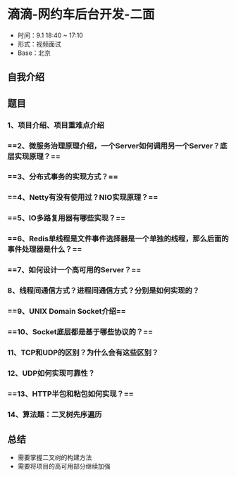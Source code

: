 # 滴滴-网约车后台开发-二面

- 时间：9.1 18:40 ~ 17:10
- 形式：视频面试
- Base：北京

## 自我介绍

## 题目

### 1、项目介绍、项目重难点介绍

### ==2、微服务治理原理介绍，一个Server如何调用另一个Server？底层实现原理？==

### ==3、分布式事务的实现方式？==

### ==4、Netty有没有使用过？NIO实现原理？==

### ==5、IO多路复用器有哪些实现？==

### ==6、Redis单线程是文件事件选择器是一个单独的线程，那么后面的事件处理器是什么？==

### ==7、如何设计一个高可用的Server？==

### 8、线程间通信方式？进程间通信方式？分别是如何实现的？

### ==9、UNIX Domain Socket介绍==

### ==10、Socket底层都是基于哪些协议的？==

### 11、TCP和UDP的区别？为什么会有这些区别？

### 12、UDP如何实现可靠性？

### ==13、HTTP半包和粘包如何实现？==

### 14、算法题：二叉树先序遍历

## 总结

- 需要掌握二叉树的构建方法
- 需要将项目的高可用部分继续加强

